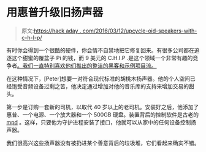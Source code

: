 # 用惠普升级旧扬声器

> 原文:[https://hack aday . com/2016/03/12/upcycle-oid-speakers-with-c-h-I-p/](https://hackaday.com/2016/03/12/upcycle-oid-speakers-with-c-h-i-p/)

有时你会得到一个很酷的硬件，你会情不自禁地把它修复回来。有很多公司都在追逐这个甜蜜的覆盆子 Pi 的钱，而 9 美元的 C.H.I.P .是这个领域一个非常有趣的竞争者[。我们一直特别喜欢他们推出的整洁的黑客和示例项目流。](http://hackaday.com/2015/05/08/c-h-i-p-is-a-linux-trojan-horse-for-nine-bucks/)

在这种情况下，[Peter]想要一对符合现代标准的胡桃木扬声器。他的个人空间已经饱受音频设备过剩之苦，他决定通过增加对他的音乐库的支持来增加交易的甜头。

第一步是订购一套新的司机，以取代 40 岁以上的老司机。安装好之后，他添加了惠普、一个电源、一个放大器和一个 500GB 硬盘。装置背后的控制软件是古老的 [mpd](http://hackaday.com/2013/03/14/raspberry-pi-as-a-spotify-server-with-mpd-control/) 。这样，只要他为守护进程安装了接口，他就可以从家中的任何设备控制扬声器。

我们很高兴这些扬声器没有被扔进某个善意背后的垃圾堆，它们看起来确实不错。